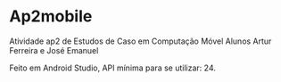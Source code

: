 # Ap2mobile
Atividade ap2 de Estudos de Caso em Computação Móvel Alunos Artur Ferreira e José Emanuel

Feito em Android Studio, API mínima para se utilizar: 24.
